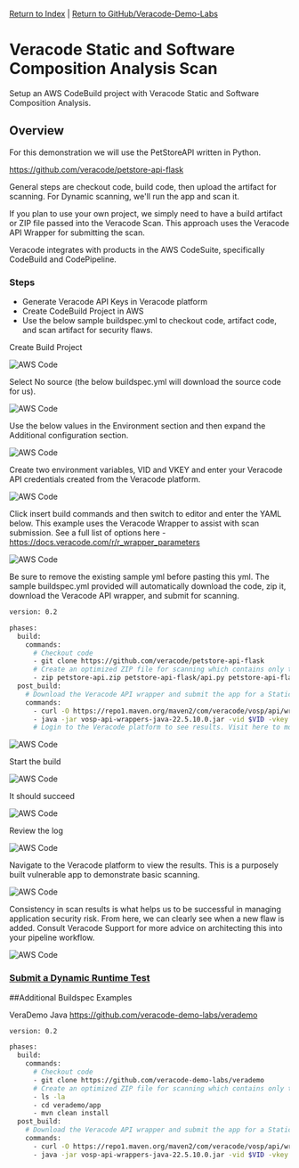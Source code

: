 [Return to Index](/)  |  [Return to GitHub/Veracode-Demo-Labs](https://github.com/veracode-demo-labs)

# Veracode Static and Software Composition Analysis Scan

Setup an AWS CodeBuild project with Veracode Static and Software Composition Analysis.

## Overview

For this demonstration we will use the PetStoreAPI written in Python.  

https://github.com/veracode/petstore-api-flask

General steps are checkout code, build code, then upload the artifact for scanning.  For Dynamic scanning, we'll run the app and scan it.

If you plan to use your own project, we simply need to have a build artifact or ZIP file passed into the Veracode Scan.
This approach uses the Veracode API Wrapper for submitting the scan.  

Veracode integrates with products in the AWS CodeSuite, specifically CodeBuild and CodePipeline.

### Steps
* Generate Veracode API Keys in Veracode platform
* Create CodeBuild Project in AWS
* Use the below sample buildspec.yml to checkout code, artifact code, and scan artifact for security flaws.

Create Build Project

![AWS Code](images/AWS/1-QuickStart.png)

Select No source (the below buildspec.yml will download the source code for us).

![AWS Code](images/AWS/2-QuickStart.png)

Use the below values in the Environment section and then expand the Additional configuration section.

![AWS Code](images/AWS/3-QuickStart.png)

Create two environment variables, VID and VKEY and enter your Veracode API credentials created from the Veracode platform.

![AWS Code](images/AWS/4-QuickStart.png)

Click insert build commands and then switch to editor and enter the YAML below.  This example uses the Veracode Wrapper to assist with scan submission. See a full list of options here - https://docs.veracode.com/r/r_wrapper_parameters


![AWS Code](images/AWS/5-QuickStart.png)

Be sure to remove the existing sample yml before pasting this yml. The sample buildspec.yml provided will automatically download the code, zip it, download the Veracode API wrapper, and submit for scanning.

```bash
version: 0.2

phases:
  build:
    commands:
      # Checkout code
      - git clone https://github.com/veracode/petstore-api-flask
      # Create an optimized ZIP file for scanning which contains only the files we need
      - zip petstore-api.zip petstore-api-flask/api.py petstore-api-flask/requirements.txt
  post_build:
    # Download the Veracode API wrapper and submit the app for a Static Policy + SCA scan
    commands:
      - curl -O https://repo1.maven.org/maven2/com/veracode/vosp/api/wrappers/vosp-api-wrappers-java/22.5.10.0/vosp-api-wrappers-java-22.5.10.0.jar
      - java -jar vosp-api-wrappers-java-22.5.10.0.jar -vid $VID -vkey $VKEY -appname AWSCodeBuild-PetStoreAPIv4 -action UploadAndScan -createprofile true -criticality Medium -version $CODEBUILD_BUILD_ID -filepath petstore-api.zip
      # Login to the Veracode platform to see results. Visit here to more options - https://docs.veracode.com/r/r_wrapper_parameters
```



![AWS Code](images/AWS/6-QuickStart.png)

Start the build

![AWS Code](images/AWS/7-QuickStart.png)

It should succeed

![AWS Code](images/AWS/8-QuickStart.png)

Review the log

![AWS Code](images/AWS/9-QuickStart.png)

Navigate to the Veracode platform to view the results.  This is a purposely built vulnerable app to demonstrate basic scanning.

![AWS Code](images/AWS/10-QuickStart.png)

Consistency in scan results is what helps us to be successful in managing application security risk.  From here, we can clearly see when a new flaw is added. Consult Veracode Support for more advice on architecting this into your pipeline workflow.

![AWS Code](images/AWS/11-QuickStart.png)


### [Submit a Dynamic Runtime Test](/DAST_Scan/)

##Additional Buildspec Examples

VeraDemo Java
https://github.com/veracode-demo-labs/verademo


```bash
version: 0.2

phases:
  build:
    commands:
      # Checkout code
      - git clone https://github.com/veracode-demo-labs/verademo
      # Create an optimized ZIP file for scanning which contains only the files we need
      - ls -la
      - cd verademo/app
      - mvn clean install
  post_build:
    # Download the Veracode API wrapper and submit the app for a Static Policy + SCA scan
    commands:
      - curl -O https://repo1.maven.org/maven2/com/veracode/vosp/api/wrappers/vosp-api-wrappers-java/22.5.10.0/vosp-api-wrappers-java-22.5.10.0.jar
      - java -jar vosp-api-wrappers-java-22.5.10.0.jar -vid $VID -vkey $VKEY -appname AWSCodeBuild-VeraDemoJava -action UploadAndScan -createprofile true -criticality Medium -version $CODEBUILD_BUILD_ID -filepath target/verademo.war
```
